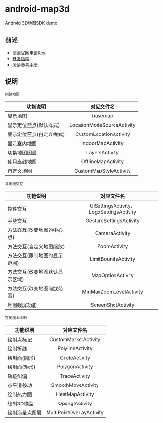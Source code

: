 # android-map3d
Android 3D地图SDK demo

## 前述 ##
- [高德官网申请Key](http://lbs.amap.com/dev/#/).
- [开发指南](http://lbs.amap.com/api/android-sdk/summary/).
- 阅读[参考手册](http://a.amap.com/lbs/static/unzip/Android_Map_Doc/index.html).

## 说明 ##

`创建地图`

| 功能说明 | 对应文件名 |
| -----|:-----:|
|显示地图|basemap|
|显示定位蓝点(默认样式)|LocationModeSourceActivity|
|显示定位蓝点(自定义样式)|CustomLocationActivity|
|显示室内地图|IndoorMapActivity|
|切换地图图层|LayersActivity|
|使用离线地图|OfflineMapActivity|
|自定义地图|CustomMapStyleActivity|

`与地图交互`

| 功能说明 | 对应文件名 |
| -----|:-----:|
|控件交互|UiSettingsActivity，LogoSettingsActivity|
|手势交互|GestureSettingsActivity|
|方法交互(改变地图的中心点)|CameraActivity|
|方法交互(自定义地图缩放)|ZoomActivity|
|方法交互(限制地图的显示范围)|LimitBoundsActivity|
|方法交互(改变地图默认显示区域)|MapOptionActivity|
|方法交互(改变地图缩放范围)|MinMaxZoomLevelActivity|
|地图截屏功能|ScreenShotActivity|

`在地图上绘制`

| 功能说明 | 对应文件名 |
| -----|:-----:|
|绘制点标记|CustomMarkerActivity|
|绘制折线|PolylineActivity|
|绘制面(圆形)|CircleActivity|
|绘制面(矩形)|PolygonActivity|
|轨迹纠偏|TraceActivity|
|点平滑移动|SmoothMoveActivity|
|绘制热力图|HeatMapActivity|
|绘制3D模型|OpenglActivity|
|绘制海量点图层|MultiPointOverlayActivity|
